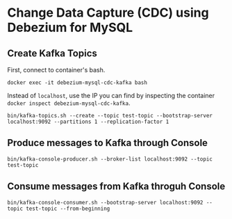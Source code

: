 # Change Data Capture (CDC) using Debezium for MySQL

## Create Kafka Topics

First, connect to container's bash.

```
docker exec -it debezium-mysql-cdc-kafka bash
```

Instead of `localhost`, use the IP you can find by inspecting the container `docker inspect debezium-mysql-cdc-kafka`.


```
bin/kafka-topics.sh --create --topic test-topic --bootstrap-server localhost:9092 --partitions 1 --replication-factor 1
```

## Produce messages to Kafka through Console

```
bin/kafka-console-producer.sh --broker-list localhost:9092 --topic test-topic
```

## Consume messages from Kafka throguh Console

```
bin/kafka-console-consumer.sh --bootstrap-server localhost:9092 --topic test-topic --from-beginning
```